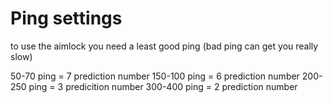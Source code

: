 # Ping settings

to use the aimlock you need a least good ping
(bad ping can get you really slow) 

50-70 ping = 7 prediction number
150-100 ping = 6 prediction number
200-250 ping = 3 predicition number
300-400 ping = 2 prediction number
